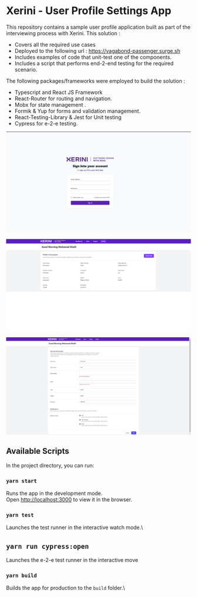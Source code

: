 # Xerini - User Profile Settings App
This repository contains a sample user profile application built as part of the interviewing process with Xerini. This solution :

-	Covers all the required use cases
-	Deployed to the following url : https://vagabond-passenger.surge.sh 
-	Includes examples of code that unit-test one of the components.
-	Includes a script that performs end-2-end testing for the required scenario.

The following packages/frameworks were employed to build the solution :
-	Typescript and React JS Framework
-	React-Router for routing and navigation. 
-	Mobx for state management .
-	Formik & Yup for forms and validation management.
-	React-Testing-Library & Jest for Unit testing 
-	Cypress for e-2-e testing.

![alt text](https://github.com/Mokhalil/xerini-code-challenge/blob/develop/login_page.jpg)

![alt text](https://github.com/Mokhalil/xerini-code-challenge/blob/develop/profile.jpg)

![alt text](https://github.com/Mokhalil/xerini-code-challenge/blob/develop/profile_form.jpg)



## Available Scripts

In the project directory, you can run:

### `yarn start`

Runs the app in the development mode.\
Open [http://localhost:3000](http://localhost:3000) to view it in the browser.

### `yarn test`

Launches the test runner in the interactive watch mode.\

## `yarn run cypress:open`

Launches the e-2-e test runner in the interactive move

### `yarn build`

Builds the app for production to the `build` folder.\

